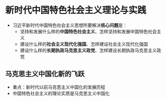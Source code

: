 # 新时代中国特色社会主义理论与实践

- 习近平新时代中国特色社会主义思想所要解决**核心问题**是：
  - 坚持和发展什么样的**中国特色社会主义**、怎样坚持和发展中国特色社会主义
  - 建设什么样的**社会主义现代化强国**、怎样建设社会主义现代化强国
  - 建设什么样的**长期执政马克思主义政党**、怎样建设长期执政马克思主义政党



## 马克思主义中国化新的飞跃

- 重点：新时代以前马克思主义中国化的发展历程
- 中国特色社会主义的理论实质是马克思主义中国化
